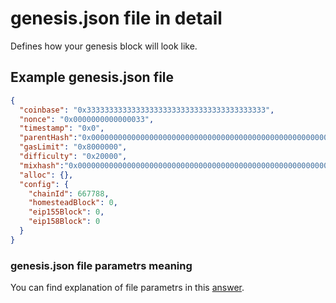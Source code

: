 # genesis.json file in detail

Defines how your genesis block will look like.

## Example genesis.json file

```json
{
  "coinbase": "0x3333333333333333333333333333333333333333",
  "nonce": "0x0000000000000033",
  "timestamp": "0x0",
  "parentHash":"0x0000000000000000000000000000000000000000000000000000000000000000",
  "gasLimit": "0x8000000",
  "difficulty": "0x20000",
  "mixhash":"0x0000000000000000000000000000000000000000000000000000000000000000",
  "alloc": {},
  "config": {
    "chainId": 667788,
    "homesteadBlock": 0,
    "eip155Block": 0,
    "eip158Block": 0
  }
}
```

### genesis.json file parametrs meaning

You can find explanation of file parametrs in this [answer](https://ethereum.stackexchange.com/questions/2376/what-does-each-genesis-json-parameter-mean).